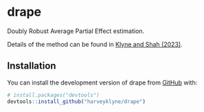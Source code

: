 
<!-- README.md is generated from README.Rmd. Please edit that file -->

# drape

<!-- badges: start -->
<!-- badges: end -->

Doubly Robust Average Partial Effect estimation.

Details of the method can be found in [Klyne and Shah
(2023)](https://arxiv.org/abs/2308.09207).

## Installation

You can install the development version of drape from
[GitHub](https://github.com/) with:

``` r
# install.packages("devtools")
devtools::install_github("harveyklyne/drape")
```
